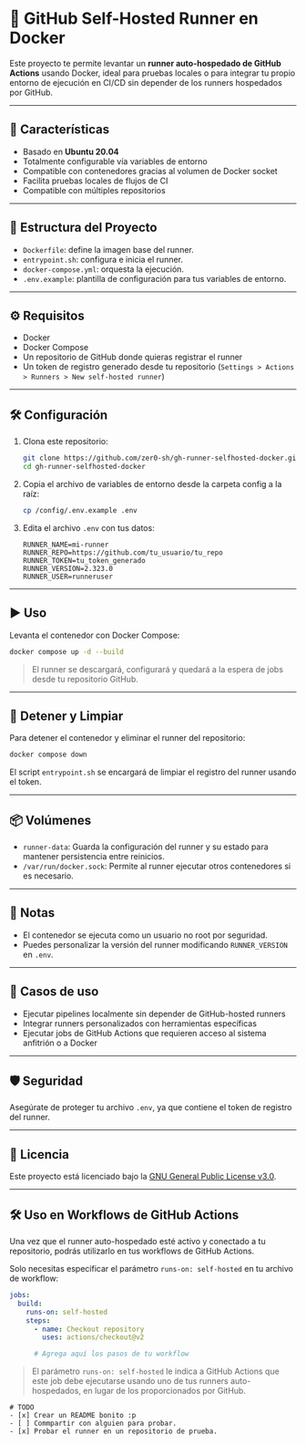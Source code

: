 # 🐳 GitHub Self-Hosted Runner en Docker

Este proyecto te permite levantar un **runner auto-hospedado de GitHub Actions** usando Docker, ideal para pruebas locales o para integrar tu propio entorno de ejecución en CI/CD sin depender de los runners hospedados por GitHub.

---

## 🚀 Características

- Basado en **Ubuntu 20.04**
- Totalmente configurable vía variables de entorno
- Compatible con contenedores gracias al volumen de Docker socket
- Facilita pruebas locales de flujos de CI
- Compatible con múltiples repositorios

---

## 📁 Estructura del Proyecto

- `Dockerfile`: define la imagen base del runner.
- `entrypoint.sh`: configura e inicia el runner.
- `docker-compose.yml`: orquesta la ejecución.
- `.env.example`: plantilla de configuración para tus variables de entorno.

---

## ⚙️ Requisitos

- Docker
- Docker Compose
- Un repositorio de GitHub donde quieras registrar el runner
- Un token de registro generado desde tu repositorio (`Settings > Actions > Runners > New self-hosted runner`)

---

## 🛠️ Configuración

1. Clona este repositorio:

   ```bash
   git clone https://github.com/zer0-sh/gh-runner-selfhosted-docker.git
   cd gh-runner-selfhosted-docker
   ```

2. Copia el archivo de variables de entorno desde la carpeta config a la raíz:

   ```bash
   cp /config/.env.example .env
   ```

3. Edita el archivo `.env` con tus datos:

   ```env
   RUNNER_NAME=mi-runner
   RUNNER_REPO=https://github.com/tu_usuario/tu_repo
   RUNNER_TOKEN=tu_token_generado
   RUNNER_VERSION=2.323.0
   RUNNER_USER=runneruser
   ```

---

## ▶️ Uso

Levanta el contenedor con Docker Compose:

```bash
docker compose up -d --build
```

> El runner se descargará, configurará y quedará a la espera de jobs desde tu repositorio GitHub.

---

## 🧼 Detener y Limpiar

Para detener el contenedor y eliminar el runner del repositorio:

```bash
docker compose down
```

El script `entrypoint.sh` se encargará de limpiar el registro del runner usando el token.

---

## 📦 Volúmenes

- `runner-data`: Guarda la configuración del runner y su estado para mantener persistencia entre reinicios.
- `/var/run/docker.sock`: Permite al runner ejecutar otros contenedores si es necesario.

---

## 📌 Notas

- El contenedor se ejecuta como un usuario no root por seguridad.
- Puedes personalizar la versión del runner modificando `RUNNER_VERSION` en `.env`.

---

## 🧪 Casos de uso

- Ejecutar pipelines localmente sin depender de GitHub-hosted runners
- Integrar runners personalizados con herramientas específicas
- Ejecutar jobs de GitHub Actions que requieren acceso al sistema anfitrión o a Docker

---

## 🛡️ Seguridad

Asegúrate de proteger tu archivo `.env`, ya que contiene el token de registro del runner.

---

## 📄 Licencia

Este proyecto está licenciado bajo la [GNU General Public License v3.0](https://www.gnu.org/licenses/gpl-3.0.html).

---

## 🛠️ Uso en Workflows de GitHub Actions

Una vez que el runner auto-hospedado esté activo y conectado a tu repositorio, podrás utilizarlo en tus workflows de GitHub Actions.

Solo necesitas especificar el parámetro `runs-on: self-hosted` en tu archivo de workflow:

```yaml
jobs:
  build:
    runs-on: self-hosted
    steps:
      - name: Checkout repository
        uses: actions/checkout@v2

      # Agrega aquí los pasos de tu workflow
```

> El parámetro `runs-on: self-hosted` le indica a GitHub Actions que este job debe ejecutarse usando uno de tus runners auto-hospedados, en lugar de los proporcionados por GitHub.


```plaintext
# TODO
- [x] Crear un README bonito :p
- [ ] Commpartir con alguien para probar.
- [x] Probar el runner en un repositorio de prueba.
```

